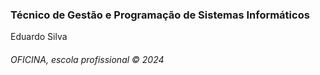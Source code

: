 <h3>Técnico de Gestão e Programação de Sistemas Informáticos</h3>
<p>Eduardo Silva</p>
<h6>OFICINA, escola profissional &copy; 2024</h6>
